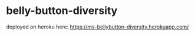 # belly-button-diversity

deployed on heroku here: 
https://ms-bellybutton-diversity.herokuapp.com/
